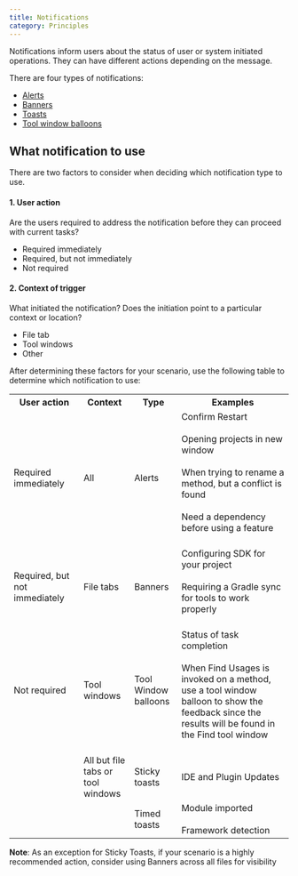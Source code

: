 ```yaml
---
title: Notifications
category: Principles
---
```


Notifications inform users about the status of user or system initiated operations. They can have different actions depending on the message.

There are four types of notifications:

- [Alerts]({{site.baseurl}}/components/alert)
- [Banners]()
- [Toasts]()
- [Tool window balloons]()

## What notification to use

There are two factors to consider when deciding which notification type to use.

#### 1. User action 

Are the users required to address the notification before they can proceed with current tasks?
  - Required immediately
  - Required, but not immediately
  - Not required

#### 2. Context of trigger

What initiated the notification? Does the initiation point to a particular context or location?
  - File tab
  - Tool windows
  - Other

After determining these factors for your scenario, use the following table to determine which notification to use:

<table>
  <col width="25%">
  <col width="auto">
  <col width="auto">
  <col width="40%">
  <th class="table-line">User action</th>
  <th class="table-line">Context</th>
  <th class="table-line">Type</th>
  <th class="table-line">Examples</th>
  <tr class="table-line">
    <td>Required immediately 
    </td>
    <td>All
    </td>
    <td>Alerts
    </td>
    <td>
      Confirm Restart<br/><br/>
      Opening projects in new window<br/><br/>
      When trying to rename a method, but a conflict is found<br/><br/>
      Need a dependency before using a feature<br/><br/>
   </td>
  </tr>
  <tr class="table-line">
    <td>Required, but not immediately</td>
    <td>File tabs</td>
    <td>Banners</td>
    <td>
      Configuring SDK for your project<br/><br/>
      Requiring a Gradle sync for tools to work properly<br/><br/>
    </td>
    </tr>
  <tr class="table-line">
    <td>Not required</td>
    <td>Tool windows</td>
    <td>Tool Window balloons</td>
    <td>
      Status of task completion<br/><br/>
      When Find Usages is invoked on a method, use a tool window balloon to show the feedback since the results will be found in the Find tool window<br/><br/>
    </td>
  </tr>
  <tr class="table-line">
    <td></td>
    <td>All but file tabs or tool windows</td>
    <td>Sticky toasts</td>
    <td>
      IDE and Plugin Updates
    </td>
  </tr>
  <tr class="table-line">
    <td></td>
    <td></td>
    <td>Timed toasts</td>
    <td>
      Module imported<br/><br/>
      Framework detection
    </td>
  </tr>
</table>

**Note**: As an exception for Sticky Toasts, if your scenario is a highly recommended action, consider using Banners across all files for visibility
